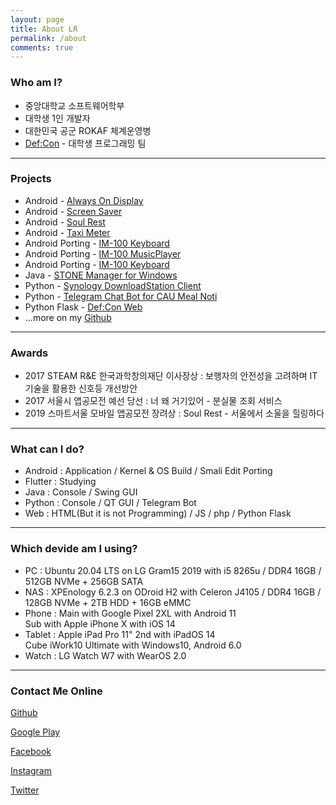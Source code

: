 ```yaml
---
layout: page
title: About LR
permalink: /about
comments: true
---
```


<div class="row justify-content-between">

<h3>Who am I?</h3>

+ 중앙대학교 소프트웨어학부
+ 대학생 1인 개발자
+ 대한민국 공군 ROKAF 체계운영병
+ <a href="https://defcon.or.kr" target="_sub">Def:Con</a> - 대학생 프로그래밍 팀

<hr/>

<h3>Projects</h3>

+ Android - <a href="https://github.com/yymin1022/AlwaysOnDisplay" target="_sub">Always On Display</a>
+ Android - <a href="https://github.com/yymin1022/ScreenSaver" target="_sub">Screen Saver</a>
+ Android - <a href="https://github.com/yymin1022/SeoulHealing" target="_sub">Soul Rest</a>
+ Android - <a href="https://github.com/yymin1022/Taxi-Meter" target="_sub">Taxi Meter</a>
+ Android Porting - <a href="https://github.com/yymin1022/IM-100_Keyboard" target="_sub">IM-100 Keyboard</a>
+ Android Porting - <a href="https://github.com/yymin1022/IM-100_Music" target="_sub">IM-100 MusicPlayer</a>
+ Android Porting - <a href="https://github.com/yymin1022/AlwaysOnDisplay" target="_sub">IM-100 Keyboard</a>
+ Java - <a href="https://github.com/yymin1022/StoneManager_JAVA" target="_sub">STONE Manager for Windows</a>
+ Python - <a href="https://github.com/yymin1022/Synology_DownloadStation_Client" target="_sub">Synology DownloadStation Client</a>
+ Python - <a href="https://github.com/yymin1022/CAU_Meal_Bot_Telegram" target="_sub">Telegram Chat Bot for CAU Meal Noti</a>
+ Python Flask - <a href="https://github.com/yymin1022/DefCon_Server" target="_sub">Def:Con Web</a>
+ ...more on my <a href="https://github.com/yymin1022" target="_sub">Github</a>

<hr/>

<h3>Awards</h3>

+ 2017 STEAM R&E 한국과학창의재단 이사장상 : 보행자의 안전성을 고려하며 IT기술을 활용한 신호등 개선방안
+ 2017 서울시 앱공모전 예선 당선 : 너 왜 거기있어 - 분실물 조회 서비스
+ 2019 스마트서울 모바일 앱공모전 장려상 : Soul Rest - 서울에서 소울을 힐링하다

<hr/>

<h3>What can I do?</h3>

+ Android : Application / Kernel & OS Build / Smali Edit Porting
+ Flutter : Studying
+ Java : Console / Swing GUI
+ Python : Console / QT GUI / Telegram Bot
+ Web : HTML(But it is not Programming) / JS / php / Python Flask

<hr/>

<h3>Which devide am I using?</h3>

+ PC : Ubuntu 20.04 LTS on LG Gram15 2019 with i5 8265u / DDR4 16GB / 512GB NVMe + 256GB SATA
+ NAS : XPEnology 6.2.3 on ODroid H2 with Celeron J4105 / DDR4 16GB / 128GB NVMe + 2TB HDD + 16GB eMMC
+ Phone : Main with Google Pixel 2XL with Android 11<br/>
          Sub with Apple iPhone X with iOS 14
+ Tablet : Apple iPad Pro 11" 2nd with iPadOS 14<br/>
           Cube iWork10 Ultimate with Windows10, Android 6.0
+ Watch : LG Watch W7 with WearOS 2.0

<hr/>

<h3>Contact Me Online</h3>

<a href="https://github.com/yymin1022" targe="_sub">Github</a>

<a href="https://github.com/yymin1022" targe="_sub">Google Play</a>

<a href="https://github.com/yymin1022" targe="_sub">Facebook</a>

<a href="https://github.com/yymin1022" targe="_sub">Instagram</a>

<a href="https://github.com/yymin1022" targe="_sub">Twitter</a>

</div>
